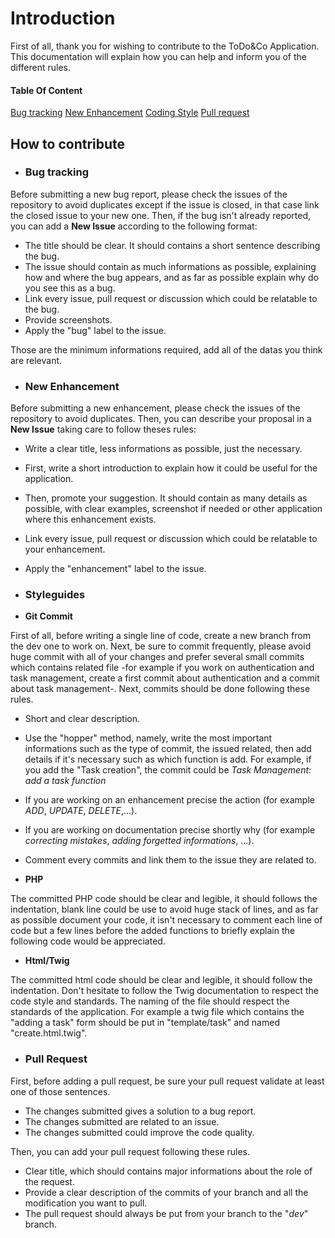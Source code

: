 # Introduction

First of all, thank you for wishing to contribute to the ToDo&Co Application.
This documentation will explain how you can help and inform you of the different rules.

#### Table Of Content
[Bug tracking](#bug-tracking)
[New Enhancement](#new-enhancement)
[Coding Style](#coding-style)
[Pull request](#pull-request)

## How to contribute
* ### Bug tracking

Before submitting a new bug report, please check the issues of the repository to avoid duplicates except if the issue is closed, in that case link the closed issue to your new one.
Then, if the bug isn't already reported, you can add a **New Issue** according to the following format:

* The title should be clear. It should contains a short sentence describing the bug.
* The issue should contain as much informations as possible, explaining how and where the bug appears, and as far as possible explain why do you see this as a bug.
* Link every issue, pull request or discussion which could be relatable to the bug.
* Provide screenshots.
* Apply the "bug" label to the issue.

Those are the minimum informations required, add all of the datas you think are relevant.

* ### New Enhancement

Before submitting a new enhancement, please check the issues of the repository to avoid duplicates.
Then, you can describe your proposal in a **New Issue** taking care to follow theses rules:

* Write a clear title, less informations as possible, just the necessary.
* First, write a short introduction to explain how it could be useful for the application.
* Then, promote your suggestion. It should contain as many details as possible, with clear examples, screenshot if needed or other application where this enhancement exists.
* Link every issue, pull request or discussion which could be relatable to your enhancement.
* Apply the "enhancement" label to the issue.

* ### Styleguides

* **Git Commit**

First of all, before writing a single line of code, create a new branch from the dev one to work on.
Next, be sure to commit frequently, please avoid huge commit with all of your changes and prefer several small commits which contains related file -for example if you work on authentication and task management, create a first commit about authentication and a commit about task management-. Next, commits should be done following these rules.

* Short and clear description.
* Use the "hopper" method, namely, write the most important informations such as the type of commit, the issued related, then add details if it's necessary such as which function is add.
For example, if you add the "Task creation", the commit could be *Task Management: add a task function*
* If you are working on an enhancement precise the action (for example *ADD*, *UPDATE*, *DELETE*,...).
* If you are working on documentation precise shortly why (for example *correcting mistakes*, *adding forgetted informations*, ...).
* Comment every commits and link them to the issue they are related to.

* **PHP**

The committed PHP code should be clear and legible, it should follows the indentation, blank line could be use to avoid huge stack of lines, and as far as possible document your code, it isn't necessary to comment each line of code but a few lines before the added functions to briefly explain the following code would be appreciated.

* **Html/Twig**

The committed html code should be clear and legible, it should follow the indentation. Don't hesitate to follow the Twig documentation to respect the code style and standards.
The naming of the file should respect the standards of the application. For example a twig file which contains the "adding a task" form should be put in "template/task" and named "create.html.twig".

* ### Pull Request

First, before adding a pull request, be sure your pull request validate at least one of those sentences.

* The changes submitted gives a solution to a bug report.
* The changes submitted are related to an issue.
* The changes submitted could improve the code quality.

Then, you can add your pull request following these rules.

* Clear title, which should contains major informations about the role of the request.
* Provide a clear description of the commits of your branch and all the modification you want to pull.
* The pull request should always be put from your branch to the "*dev*" branch.
